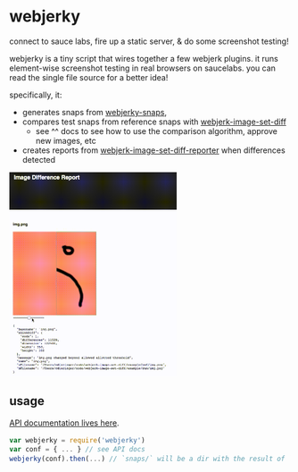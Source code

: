 # webjerky

connect to sauce labs, fire up a static server, & do some screenshot testing!

webjerky is a tiny script that wires together a few webjerk plugins.  it runs element-wise screenshot testing in real browsers on saucelabs.  you can read the single file source for a better idea!

specifically, it:

- generates snaps from [webjerky-snaps](../webjerky-snaps),
- compares test snaps from reference snaps with [webjerk-image-set-diff](../webjerk-image-set-diff)
  - see ^^ docs to see how to use the comparison algorithm, approve new images, etc
- creates reports from [webjerk-image-set-diff-reporter](../webjerk-image-set-diff-reporter) when differences detected

<img width="300px" src="https://raw.githubusercontent.com/cdaringe/webjerk-image-set-diff-reporter/master/img/example.gif" />

## usage

[API documentation lives here](https://cdaringe.github.io/webjerky/index.html).

```js
var webjerky = require('webjerky')
var conf = { ... } // see API docs
webjerky(conf).then(...) // `snaps/` will be a dir with the result of `webjerk-snaps` within!
```
